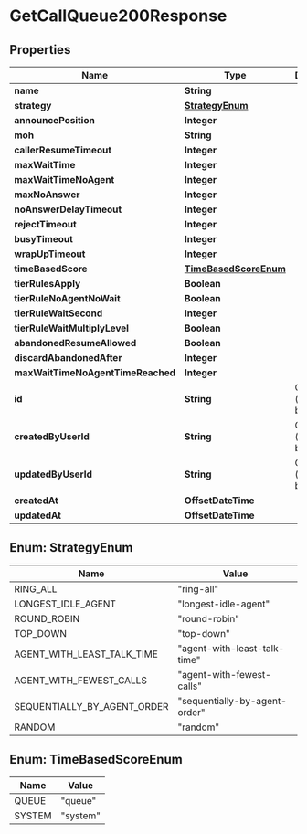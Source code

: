 

# GetCallQueue200Response


## Properties

| Name | Type | Description | Notes |
|------------ | ------------- | ------------- | -------------|
|**name** | **String** |  |  |
|**strategy** | [**StrategyEnum**](#StrategyEnum) |  |  |
|**announcePosition** | **Integer** |  |  [optional] |
|**moh** | **String** |  |  |
|**callerResumeTimeout** | **Integer** |  |  |
|**maxWaitTime** | **Integer** |  |  |
|**maxWaitTimeNoAgent** | **Integer** |  |  |
|**maxNoAnswer** | **Integer** |  |  |
|**noAnswerDelayTimeout** | **Integer** |  |  [optional] |
|**rejectTimeout** | **Integer** |  |  [optional] |
|**busyTimeout** | **Integer** |  |  [optional] |
|**wrapUpTimeout** | **Integer** |  |  [optional] |
|**timeBasedScore** | [**TimeBasedScoreEnum**](#TimeBasedScoreEnum) |  |  |
|**tierRulesApply** | **Boolean** |  |  |
|**tierRuleNoAgentNoWait** | **Boolean** |  |  |
|**tierRuleWaitSecond** | **Integer** |  |  [optional] |
|**tierRuleWaitMultiplyLevel** | **Boolean** |  |  |
|**abandonedResumeAllowed** | **Boolean** |  |  |
|**discardAbandonedAfter** | **Integer** |  |  [optional] |
|**maxWaitTimeNoAgentTimeReached** | **Integer** |  |  |
|**id** | **String** | ObjectId (unique 12 bytes ID) |  [optional] |
|**createdByUserId** | **String** | ObjectId (unique 12 bytes ID) |  [optional] |
|**updatedByUserId** | **String** | ObjectId (unique 12 bytes ID) |  [optional] |
|**createdAt** | **OffsetDateTime** |  |  [optional] |
|**updatedAt** | **OffsetDateTime** |  |  [optional] |



## Enum: StrategyEnum

| Name | Value |
|---- | -----|
| RING_ALL | &quot;ring-all&quot; |
| LONGEST_IDLE_AGENT | &quot;longest-idle-agent&quot; |
| ROUND_ROBIN | &quot;round-robin&quot; |
| TOP_DOWN | &quot;top-down&quot; |
| AGENT_WITH_LEAST_TALK_TIME | &quot;agent-with-least-talk-time&quot; |
| AGENT_WITH_FEWEST_CALLS | &quot;agent-with-fewest-calls&quot; |
| SEQUENTIALLY_BY_AGENT_ORDER | &quot;sequentially-by-agent-order&quot; |
| RANDOM | &quot;random&quot; |



## Enum: TimeBasedScoreEnum

| Name | Value |
|---- | -----|
| QUEUE | &quot;queue&quot; |
| SYSTEM | &quot;system&quot; |



